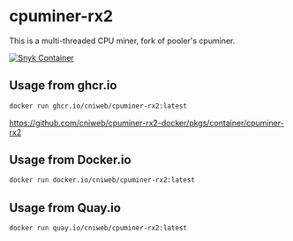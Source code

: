 # cpuminer-rx2

This is a multi-threaded CPU miner, fork of pooler's cpuminer.

[![Snyk Container](https://github.com/cniweb/cpuminer-rx2-docker/actions/workflows/snyk-container.yml/badge.svg)](https://github.com/cniweb/cpuminer-rx2-docker/actions/workflows/snyk-container.yml)

## Usage from ghcr.io

```bash
docker run ghcr.io/cniweb/cpuminer-rx2:latest
```

<https://github.com/cniweb/cpuminer-rx2-docker/pkgs/container/cpuminer-rx2>

## Usage from Docker.io

```bash
docker run docker.io/cniweb/cpuminer-rx2:latest
```

## Usage from Quay.io

```bash
docker run quay.io/cniweb/cpuminer-rx2:latest
```
